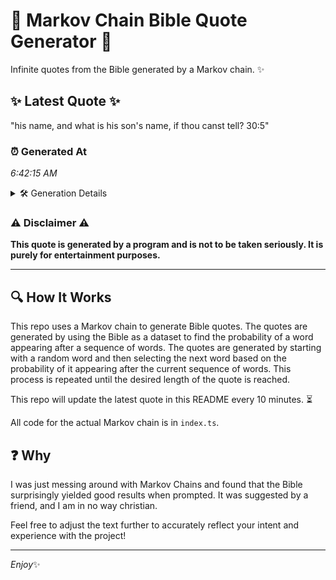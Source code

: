 # 📖 Markov Chain Bible Quote Generator 📖

Infinite quotes from the Bible generated by a Markov chain. ✨

## ✨ Latest Quote ✨
"his name, and what is his son's name, if thou canst tell? 30:5"

### ⏰ Generated At
*6:42:15 AM*

<details>
    <summary>🛠️ Generation Details</summary>
    <p>
        <strong>🌱 Seed:</strong> his<br>
        <strong>🔄 Iterations:</strong> 12<br>
        <strong>📜 Context History:</strong><br>[ his ]: name,<br>[ his, name, ]: and<br>[ his, name,, and ]: what<br>[ his, name,, and, what ]: is<br>[ his, name,, and, what, is ]: his<br>[ his, name,, and, what, is, his ]: son's<br>[ name,, and, what, is, his, son's ]: name,<br>[ and, what, is, his, son's, name, ]: if<br>[ what, is, his, son's, name,, if ]: thou<br>[ is, his, son's, name,, if, thou ]: canst<br>[ his, son's, name,, if, thou, canst ]: tell?<br>[ son's, name,, if, thou, canst, tell? ]: 30:5<br>
    </p>
</details>

### ⚠️ Disclaimer ⚠️
**This quote is generated by a program and is not to be taken seriously. It is purely for entertainment purposes.**

---

## 🔍 How It Works

This repo uses a Markov chain to generate Bible quotes. The quotes are generated by using the Bible as a dataset to find the probability of a word appearing after a sequence of words. The quotes are generated by starting with a random word and then selecting the next word based on the probability of it appearing after the current sequence of words. This process is repeated until the desired length of the quote is reached.

This repo will update the latest quote in this README every 10 minutes. ⏳

All code for the actual Markov chain is in `index.ts`.

## ❓ Why

I was just messing around with Markov Chains and found that the Bible surprisingly yielded good results when prompted. 
It was suggested by a friend, and I am in no way christian.

Feel free to adjust the text further to accurately reflect your intent and experience with the project!

---

*Enjoy*✨
